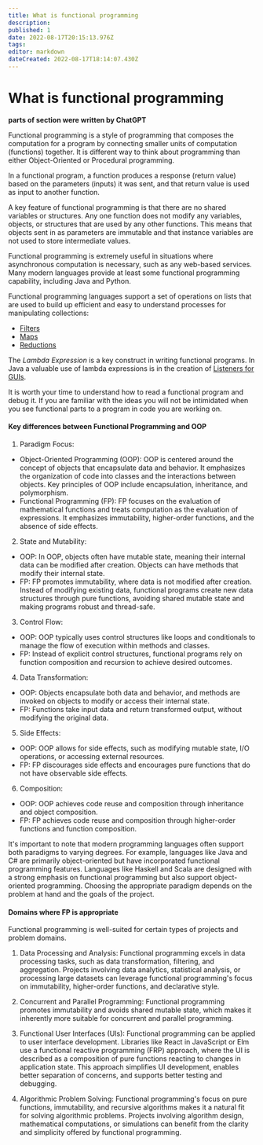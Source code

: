 ```yaml
---
title: What is functional programming
description: 
published: 1
date: 2022-08-17T20:15:13.976Z
tags: 
editor: markdown
dateCreated: 2022-08-17T18:14:07.430Z
---
```


# What is functional programming
**parts of section were written by ChatGPT**

Functional programming is a style of programming that composes the computation for a program by connecting smaller units of computation (functions) together. It is  different way to think about programming than either Object-Oriented or Procedural programming.  

In a functional program, a function produces a response (return value) based on the parameters (inputs) it was sent, and that return value is used as input to another function.

A key feature of functional programming is that there are no shared variables or structures. Any one function does not modify any variables, objects, or structures that are used by any other functions. This means that objects sent in as parameters  are immutable and that instance variables are not used to store intermediate values.

Functional programming is extremely useful in situations where asynchronous computation is necessary, such as any web-based services. Many modern languages provide at least some functional programming capability, including Java and Python.

Functional programming languages support a set of operations on lists that are used to build up efficient and easy to understand processes for manipulating collections:

- [Filters](/functionalProgramming/functionalFilters)
- [Maps](/functionalProgramming/functionalMaps)
- [Reductions](/functionalProgramming/functionalReductions)

The *Lambda Expression* is a key construct in writing functional programs. In Java a valuable use of lambda expressions is in the creation of [Listeners for GUIs](/functionalProgramming/lambdaListeners).

It is worth your time to understand how to read a functional program and debug it. If you are familiar with the ideas you will not be intimidated when you see functional parts to a program in code you are working on.

#### Key differences between Functional Programming and OOP

1. Paradigm Focus:
- Object-Oriented Programming (OOP): OOP is centered around the concept of objects that encapsulate data and behavior. It emphasizes the organization of code into classes and the interactions between objects. Key principles of OOP include encapsulation, inheritance, and polymorphism.
- Functional Programming (FP): FP focuses on the evaluation of mathematical functions and treats computation as the evaluation of expressions. It emphasizes immutability, higher-order functions, and the absence of side effects.

2. State and Mutability:
- OOP: In OOP, objects often have mutable state, meaning their internal data can be modified after creation. Objects can have methods that modify their internal state.
- FP: FP promotes immutability, where data is not modified after creation. Instead of modifying existing data, functional programs create new data structures through pure functions, avoiding shared mutable state and making programs robust and thread-safe.

3. Control Flow:
- OOP: OOP typically uses control structures like loops and conditionals to manage the flow of execution within methods and classes.
- FP:  Instead of explicit control structures, functional programs rely on function composition and recursion to achieve desired outcomes.

4. Data Transformation:
- OOP:  Objects encapsulate both data and behavior, and methods are invoked on objects to modify or access their internal state.
- FP:  Functions take input data and return transformed output, without modifying the original data.

5. Side Effects:
- OOP: OOP allows for side effects, such as modifying mutable state, I/O operations, or accessing external resources.
- FP: FP discourages side effects and encourages pure functions that do not have observable side effects.

6. Composition:
- OOP: OOP achieves code reuse and composition through inheritance and object composition.
- FP: FP achieves code reuse and composition through higher-order functions and function composition. 

It's important to note that modern programming languages often support both paradigms to varying degrees. For example, languages like Java and C# are primarily object-oriented but have incorporated functional programming features. Languages like Haskell and Scala are designed with a strong emphasis on functional programming but also support object-oriented programming. Choosing the appropriate paradigm depends on the problem at hand and the goals of the project.

#### Domains where FP is appropriate

Functional programming is well-suited for certain types of projects and problem domains. 
1. Data Processing and Analysis:
Functional programming excels in data processing tasks, such as data transformation, filtering, and aggregation. Projects involving data analytics, statistical analysis, or processing large datasets can leverage functional programming's focus on immutability, higher-order functions, and declarative style.

2. Concurrent and Parallel Programming:
Functional programming promotes immutability and avoids shared mutable state, which makes it inherently more suitable for concurrent and parallel programming. 

3. Functional User Interfaces (UIs):
Functional programming can be applied to user interface development. Libraries like React in JavaScript or Elm use a functional reactive programming (FRP) approach, where the UI is described as a composition of pure functions reacting to changes in application state. This approach simplifies UI development, enables better separation of concerns, and supports better testing and debugging.

5. Algorithmic Problem Solving:
Functional programming's focus on pure functions, immutability, and recursive algorithms makes it a natural fit for solving algorithmic problems. Projects involving algorithm design, mathematical computations, or simulations can benefit from the clarity and simplicity offered by functional programming. 
